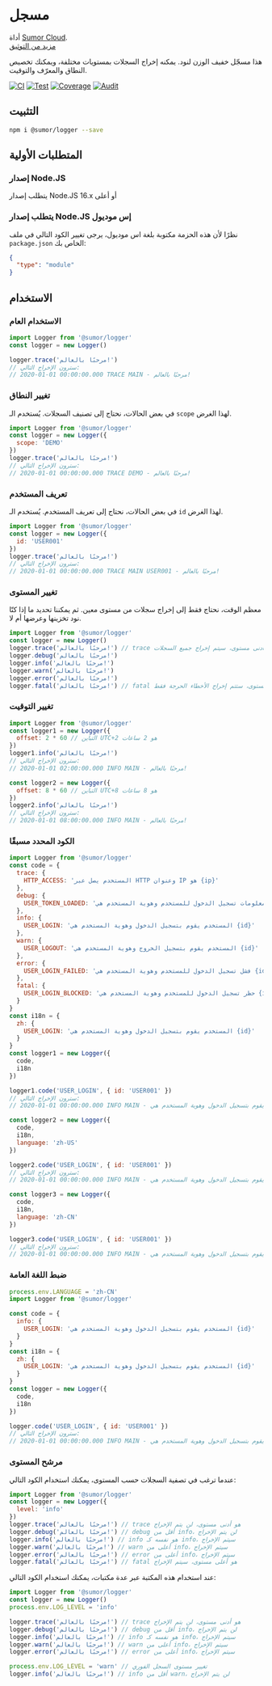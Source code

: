 # مسجل

أداة [Sumor Cloud](https://sumor.cloud).  
[مزيد من التوثيق](https://sumor.cloud/logger)

هذا مسجّل خفيف الوزن لنود. يمكنه إخراج السجلات بمستويات مختلفة، ويمكنك تخصيص النطاق والمعرّف والتوقيت.

[![CI](https://github.com/sumor-cloud/logger/actions/workflows/ci.yml/badge.svg)](https://github.com/sumor-cloud/logger/actions/workflows/ci.yml)
[![Test](https://github.com/sumor-cloud/logger/actions/workflows/ut.yml/badge.svg)](https://github.com/sumor-cloud/logger/actions/workflows/ut.yml)
[![Coverage](https://github.com/sumor-cloud/logger/actions/workflows/coverage.yml/badge.svg)](https://github.com/sumor-cloud/logger/actions/workflows/coverage.yml)
[![Audit](https://github.com/sumor-cloud/logger/actions/workflows/audit.yml/badge.svg)](https://github.com/sumor-cloud/logger/actions/workflows/audit.yml)

## التثبيت

```bash
npm i @sumor/logger --save
```

## المتطلبات الأولية

### إصدار Node.JS

يتطلب إصدار Node.JS 16.x أو أعلى

### يتطلب إصدار Node.JS إس موديول

نظرًا لأن هذه الحزمة مكتوبة بلغة اس موديول، يرجى تغيير الكود التالي في ملف `package.json` الخاص بك:

```json
{
  "type": "module"
}
```

## الاستخدام

### الاستخدام العام

```js
import Logger from '@sumor/logger'
const logger = new Logger()

logger.trace('مرحبًا بالعالم!')
// سترون الإخراج التالي:
// 2020-01-01 00:00:00.000 TRACE MAIN - مرحبًا بالعالم!
```

### تغيير النطاق

في بعض الحالات، نحتاج إلى تصنيف السجلات. يُستخدم الـ `scope` لهذا الغرض.

```js
import Logger from '@sumor/logger'
const logger = new Logger({
  scope: 'DEMO'
})
logger.trace('مرحبًا بالعالم!')
// سترون الإخراج التالي:
// 2020-01-01 00:00:00.000 TRACE DEMO - مرحبًا بالعالم!
```

### تعريف المستخدم

في بعض الحالات، نحتاج إلى تعريف المستخدم. يُستخدم الـ `id` لهذا الغرض.

```js
import Logger from '@sumor/logger'
const logger = new Logger({
  id: 'USER001'
})
logger.trace('مرحبًا بالعالم!')
// سترون الإخراج التالي:
// 2020-01-01 00:00:00.000 TRACE MAIN USER001 - مرحبًا بالعالم!
```

### تغيير المستوى

معظم الوقت، نحتاج فقط إلى إخراج سجلات من مستوى معين. ثم يمكننا تحديد ما إذا كنّا نود تخزينها وعرضها أم لا.

```js
import Logger from '@sumor/logger'
const logger = new Logger()
logger.trace('مرحبًا بالعالم!') // trace هو أدنى مستوى، سيتم إخراج جميع السجلات
logger.debug('مرحبًا بالعالم!')
logger.info('مرحبًا بالعالم!')
logger.warn('مرحبًا بالعالم!')
logger.error('مرحبًا بالعالم!')
logger.fatal('مرحبًا بالعالم!') // fatal هو أعلى مستوى، ستتم إخراج الأخطاء الحرجة فقط
```

### تغيير التوقيت

```js
import Logger from '@sumor/logger'
const logger1 = new Logger({
  offset: 2 * 60 // التباين UTC+2 هو 2 ساعات
})
logger1.info('مرحبًا بالعالم!')
// سترون الإخراج التالي:
// 2020-01-01 02:00:00.000 INFO MAIN - مرحبًا بالعالم!

const logger2 = new Logger({
  offset: 8 * 60 // التباين UTC+8 هو 8 ساعات
})
logger2.info('مرحبًا بالعالم!')
// سترون الإخراج التالي:
// 2020-01-01 08:00:00.000 INFO MAIN - مرحبًا بالعالم!
```

### الكود المحدد مسبقًا

```js
import Logger from '@sumor/logger'
const code = {
  trace: {
    HTTP_ACCESS: 'المستخدم يصل عبر HTTP وعنوان IP هو {ip}'
  },
  debug: {
    USER_TOKEN_LOADED: 'تم قراءة معلومات تسجيل الدخول للمستخدم وهوية المستخدم هي {id}'
  },
  info: {
    USER_LOGIN: 'المستخدم يقوم بتسجيل الدخول وهوية المستخدم هي {id}'
  },
  warn: {
    USER_LOGOUT: 'المستخدم يقوم بتسجيل الخروج وهوية المستخدم هي {id}'
  },
  error: {
    USER_LOGIN_FAILED: 'فشل تسجيل الدخول للمستخدم وهوية المستخدم هي {id}'
  },
  fatal: {
    USER_LOGIN_BLOCKED: 'حظر تسجيل الدخول للمستخدم وهوية المستخدم هي {id}'
  }
}
const i18n = {
  zh: {
    USER_LOGIN: 'المستخدم يقوم بتسجيل الدخول وهوية المستخدم هي {id}'
  }
}
const logger1 = new Logger({
  code,
  i18n
})

logger1.code('USER_LOGIN', { id: 'USER001' })
// سترون الإخراج التالي:
// 2020-01-01 00:00:00.000 INFO MAIN - المستخدم يقوم بتسجيل الدخول وهوية المستخدم هي USER001

const logger2 = new Logger({
  code,
  i18n,
  language: 'zh-US'
})

logger2.code('USER_LOGIN', { id: 'USER001' })
// سترون الإخراج التالي:
// 2020-01-01 00:00:00.000 INFO MAIN - المستخدم يقوم بتسجيل الدخول وهوية المستخدم هي USER001

const logger3 = new Logger({
  code,
  i18n,
  language: 'zh-CN'
})

logger3.code('USER_LOGIN', { id: 'USER001' })
// سترون الإخراج التالي:
// 2020-01-01 00:00:00.000 INFO MAIN - المستخدم يقوم بتسجيل الدخول وهوية المستخدم هي USER001
```

### ضبط اللغة العامة

```js
process.env.LANGUAGE = 'zh-CN'
import Logger from '@sumor/logger'

const code = {
  info: {
    USER_LOGIN: 'المستخدم يقوم بتسجيل الدخول وهوية المستخدم هي {id}'
  }
}
const i18n = {
  zh: {
    USER_LOGIN: 'المستخدم يقوم بتسجيل الدخول وهوية المستخدم هي {id}'
  }
}
const logger = new Logger({
  code,
  i18n
})

logger.code('USER_LOGIN', { id: 'USER001' })
// سترون الإخراج التالي:
// 2020-01-01 00:00:00.000 INFO MAIN - المستخدم يقوم بتسجيل الدخول وهوية المستخدم هي USER001
```

### مرشح المستوى

عندما ترغب في تصفية السجلات حسب المستوى، يمكنك استخدام الكود التالي:

```js
import Logger from '@sumor/logger'
const logger = new Logger({
  level: 'info'
})
logger.trace('مرحبًا بالعالم!') // trace هو أدنى مستوى، لن يتم الإخراج
logger.debug('مرحبًا بالعالم!') // debug أقل من info، لن يتم الإخراج
logger.info('مرحبًا بالعالم!') // info هو نفسه كـ info، سيتم الإخراج
logger.warn('مرحبًا بالعالم!') // warn أعلى من info، سيتم الإخراج
logger.error('مرحبًا بالعالم!') // error أعلى من info، سيتم الإخراج
logger.fatal('مرحبًا بالعالم!') // fatal هو أعلى مستوى، سيتم الإخراج
```

عند استخدام هذه المكتبة عبر عدة مكتبات، يمكنك استخدام الكود التالي:

```js
import Logger from '@sumor/logger'
const logger = new Logger()
process.env.LOG_LEVEL = 'info'

logger.trace('مرحبًا بالعالم!') // trace هو أدنى مستوى، لن يتم الإخراج
logger.debug('مرحبًا بالعالم!') // debug أقل من info، لن يتم الإخراج
logger.info('مرحبًا بالعالم!') // info هو نفسه كـ info، سيتم الإخراج
logger.warn('مرحبًا بالعالم!') // warn أعلى من info، سيتم الإخراج
logger.error('مرحبًا بالعالم!') // error أعلى من info، سيتم الإخراج

process.env.LOG_LEVEL = 'warn' // تغيير مستوى السجل الفوري
logger.info('مرحبًا بالعالم!') // info أقل من warn، لن يتم الإخراج

```